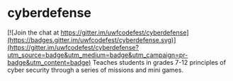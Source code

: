 # cyberdefense

[![Join the chat at https://gitter.im/uwfcodefest/cyberdefense](https://badges.gitter.im/uwfcodefest/cyberdefense.svg)](https://gitter.im/uwfcodefest/cyberdefense?utm_source=badge&utm_medium=badge&utm_campaign=pr-badge&utm_content=badge)
Teaches students in grades 7-12 principles of cyber security through a series of missions and mini games.
